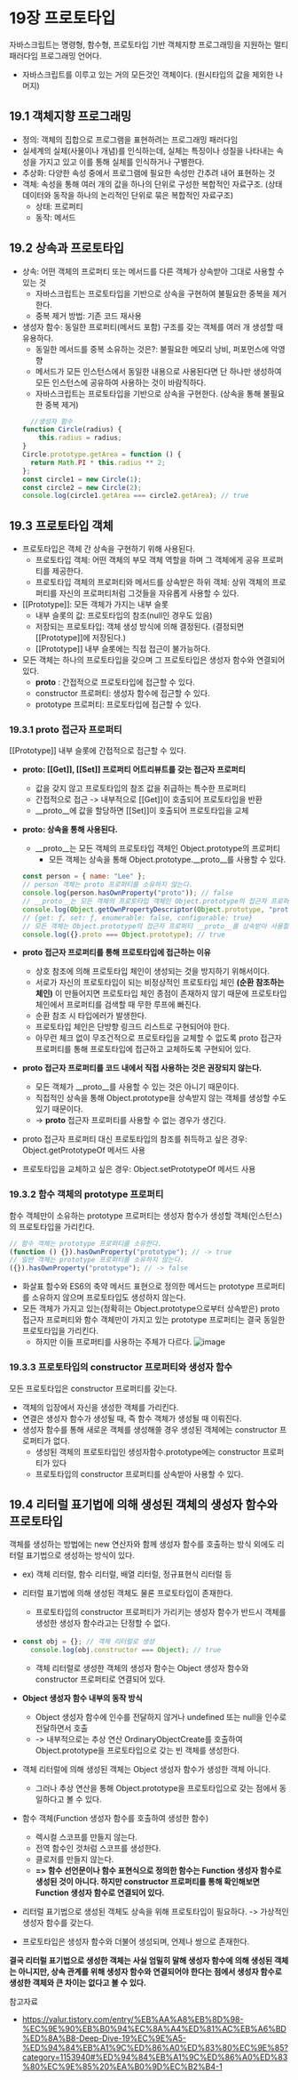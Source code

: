 # 19장 프로토타입
자바스크립트는 명령형, 함수형, 프로토타입 기반 객체지향 프로그래밍을 지원하는 멀티 패러다임 프로그래밍 언어다.
- 자바스크립트를 이루고 있는 거의 모든것인 객체이다. (원시타입의 값을 제외한 나머지)

## 19.1 객체지향 프로그래밍
- 정의: 객체의 집합으로 프로그램을 표현하려는 프로그래밍 패러다임
- 실세계의 실체(사물이나 개념)를 인식하는데, 실체는 특징이나 성질을 나타내는 속성을 가지고 있고 이를 통해 실체를 인식하거나 구별한다.
- 추상화: 다양한 속성 중에서 프로그램에 필요한 속성만 간추려 내어 표현하는 것
- 객체: 속성을 통해 여러 개의 값을 하나의 단위로 구성한 복합적인 자료구조. (상태 데이터와 동작을 하나의 논리적인 단위로 묶은 복합적인 자료구조)
  - 상태: 프로퍼티
  - 동작: 메서드
## 19.2 상속과 프로토타입
- 상속: 어떤 객체의 프로퍼티 또는 메서드를 다른 객체가 상속받아 그대로 사용할 수 있는 것
  - 자바스크립트는 프로토타입을 기반으로 상속을 구현하여 불필요한 중복을 제거한다.
  - 중복 제거 방법: 기존 코드 재사용
- 생성자 함수: 동일한 프로퍼티(메서드 포함) 구조를 갖는 객체를 여러 개 생성할 때 유용하다.
  - 동일한 메서드를 중복 소유하는 것은?: 불필요한 메모리 낭비, 퍼포먼스에 악영향
  - 메서드가 모든 인스턴스에서 동일한 내용으로 사용된다면 단 하나만 생성하여 모든 인스턴스에 공유하여 사용하는 것이 바람직하다.
  - 자바스크립트는 프로토타입을 기반으로 상속을 구현한다. (상속을 통해 불필요한 중복 제거)
  ```jsx
	//생성자 함수
  function Circle(radius) {
	  this.radius = radius;
  }
  Circle.prototype.getArea = function () {
  	return Math.PI * this.radius ** 2;
  };
  const circle1 = new Circle(1);
  const circle2 = new Circle(2);
  console.log(circle1.getArea === circle2.getArea); // true
  ```
## 19.3 프로토타입 객체
- 프로토타입은 객체 간 상속을 구현하기 위해 사용된다.
  - 프로토타입 객체: 어떤 객체의 부모 객체 역할을 하며 그 객체에게 공유 프로퍼티를 제공한다.
  - 프로토타입 객체의 프로퍼티와 메서드를 상속받은 하위 객체: 상위 객체의 프로퍼티를 자신의 프로퍼티처럼 그것들을 자유롭게 사용할 수 있다.
- [[Prototype]]: 모든 객체가 가지는 내부 슬롯
  - 내부 슬롯의 값: 프로토타입의 참조(null인 경우도 있음)
  - 저장되는 프로토타입: 객체 생성 방식에 의해 결정된다. (결정되면 [[Prototype]]에 저장된다.)
  -  [[Prototype]] 내부 슬롯에는 직접 접근이 불가능하다.
- 모든 객체는 하나의 프로토타입을 갖으며 그 프로토타입은 생성자 함수와 연결되어 있다.
  - __proto__ : 간접적으로 프로토타입에 접근할 수 있다.
  - constructor 프로퍼티: 생성자 함수에 접근할 수 있다.
  - prototype 프로퍼티: 프로토타입에 접근할 수 있다.
### 19.3.1 __proto__ 접근자 프로퍼티
[[Prototype]] 내부 슬롯에 간접적으로 접근할 수 있다.
-  **__proto__: [[Get]], [[Set]] 프로퍼티 어트리뷰트를 갖는 접근자 프로퍼티**
	- 값을 갖지 않고 프로토타입의 참조 값을 취급하는 특수한 프로퍼티
	- 간접적으로 접근 -> 내부적으로 [[Get]]이 호출되어 프로토타입을 반환
	- __proto__에 값을 할당하면 [[Set]]이 호출되어 프로토타입을 교체
- **__proto__: 상속을 통해 사용된다.**
  - __proto__는 모든 객체의 프로토타입 객체인 Object.prototype의 프로퍼티
	- 모든 객체는 상속을 통해 Object.prototype.__proto__를 사용할 수 있다.
  ```jsx
  const person = { name: "Lee" };
  // person 객체는 proto 프로퍼티를 소유하지 않는다.
  console.log(person.hasOwnProperty("proto")); // false
  // __proto__는 모든 객체의 프로토타입 객체인 Object.prototype의 접근자 프로퍼티다.
  console.log(Object.getOwnPropertyDescriptor(Object.prototype, "proto"));
  // {get: ƒ, set: ƒ, enumerable: false, configurable: true}
  // 모든 객체는 Object.prototype의 접근자 프로퍼티 __proto__를 상속받아 사용할 수 있다.
  console.log({}.proto === Object.prototype); // true
  ```
- **__proto__ 접근자 프로퍼티를 통해 프로토타입에 접근하는 이유**
	-  상호 참조에 의해 프로토타입 체인이 생성되는 것을 방지하기 위해서이다.																			
	- 서로가 자신의 프로토타입이 되는 비정상적인 프로토타입 체인 **(순환 참조하는 체인)** 이 만들어지면 프로토타입 체인 종점이 존재하지 않기 때문에 프로토타입 체인에서 프로퍼티를 검색할 때 무한 루프에 빠진다.
  - 순환 참조 시 타입에러가 발생한다. 
  - 프로토타입 체인은 단방향 링크드 리스트로 구현되어야 한다.
  - 아무런 체크 없이 무조건적으로 프로토타입을 교체할 수 없도록 proto 접근자 프로퍼티를 통해 프로토타입에 접근하고 교체하도록 구현되어 있다.

- **proto 접근자 프로퍼티를 코드 내에서 직접 사용하는 것은 권장되지 않는다.**
  - 모든 객체가 __proto__를 사용할 수 있는 것은 아니기 때문이다.
  - 직접적인 상속을 통해 Object.prototype을 상속받지 않는 객체를 생성할 수도 있기 때문이다.
  - -> __proto__ 접근자 프로퍼티를 사용할 수 없는 경우가 생긴다.

- proto 접근자 프로퍼티 대신 프로토타입의 참조를 취득하고 싶은 경우: Object.getPrototypeOf 메서드 사용
- 프로토타입을 교체하고 싶은 경우: Object.setPrototypeOf 메서드 사용

### 19.3.2 함수 객체의 prototype 프로퍼티
함수 객체만이 소유하는 prototype 프로퍼티는 생성자 함수가 생성할 객체(인스턴스)의 프로토타입을 가리킨다.
```jsx
// 함수 객체는 prototype 프로퍼티를 소유한다.
(function () {}).hasOwnProperty("prototype"); // -> true
// 일반 객체는 prototype 프로퍼티를 소유하지 않는다.
({}).hasOwnProperty("prototype"); // -> false
```
- 화살표 함수와 ES6의 축약 메서드 표현으로 정의한 메서드는 prototype 프로퍼티를 소유하지 않으며 프로토타입도 생성하지 않는다.
- 모든 객체가 가지고 있는(정확히는 Object.prototype으로부터 상속받은) proto 접근자 프로퍼티와 함수 객체만이 가지고 있는 prototype 프로퍼티는 결국 동일한 프로토타입을 가리킨다.
  - 하지만 이들 프로퍼티를 사용하는 주체가 다르다.
  ![image](https://github.com/user-attachments/assets/58af029a-13b7-4c17-ba28-6f63cb6be9de)

### 19.3.3 프로토타입의 constructor 프로퍼티와 생성자 함수
모든 프로토타입은 constructor 프로퍼티를 갖는다. 
- 객체의 입장에서 자신을 생성한 객체를 가리킨다.
- 연결은 생성자 함수가 생성될 때, 즉 함수 객체가 생성될 때 이뤄진다.
- 생성자 함수를 통해 새로운 객체를 생성해쓸 경우 생성된 객체에는 constructor 프로퍼티가 없다.
  - 생성된 객체의 프로토타입인 생성자함수.prototype에는  constructor 프로퍼티가 있다
  - 프로토타입의 constructor 프로퍼티를 상속받아 사용할 수 있다.
  
## 19.4 리터럴 표기법에 의해 생성된 객체의 생성자 함수와 프로토타입
객체를 생성하는 방법에는 new 연산자와 함께 생성자 함수를 호출하는 방식 외에도 리터럴 표기법으로 생성하는 방식이 있다. 
- ex) 객체 리터럴, 함수 리터럴, 배열 리터럴, 정규표현식 리터럴 등
- 리터럴 표기법에 의해 생성된 객체도 물론 프로토타입이 존재한다.
  - 프로토타입의 constructor 프로퍼티가 가리키는 생성자 함수가 반드시 객체를 생성한 생성자 함수라고는 단정할 수 없다.
- ```jsx
  const obj = {}; // 객체 리터럴로 생성
	console.log(obj.constructor === Object); // true
  ```
  - 객체 리터럴로 생성한 객체의 생성자 함수는 Object 생성자	함수와 constructor 프로퍼티로 연결되어 있다.
- **Object 생성자 함수 내부의 동작 방식**
  - Object 생성자 함수에 인수를 전달하지 않거나 undefined 또는 null을 인수로 전달하면서 호출
  - -> 내부적으로는 추상 연산 OrdinaryObjectCreate를 호출하여 Object.prototype을 프로토타입으로 갖는 빈 객체를 생성한다.
- 객체 리터럴에 의해 생성된 객체는 Object 생성자 함수가 생성한 객체 아니다.
  - 그러나 추상 연산을 통해 Object.prototype을 프로토타입으로 갖는 점에서 동일하다고 볼 수 있다.
- 함수 객체(Function 생성자 함수를 호출하여 생성한 함수)
  - 렉시컬 스코프를 만들지 않는다.
  - 전역 함수인 것처럼 스코프를 생성한다.
  - 클로저를 만들지 않는다.
  - **=> 함수 선언문이나 함수 표현식으로 정의한 함수는 Function 생성자 함수로 생성된 것이 아니다. 하지만 constructor 프로퍼티를 통해 확인해보면 Function 생성자 함수로 연결되어 있다.**
  
- 리터럴 표기법으로 생성된 객체도 상속을 위해 프로토타입이 필요하다. -> 가상적인 생성자 함수를 갖는다.
- 프로토타입은 생성자 함수와 더불어 생성되며, 언제나 쌍으로 존재한다.

**결국 리터럴 표기법으로 생성한 객체는 사실 엄밀히 말해 생성자 함수에 의해 생성된 객체는 아니지만, 상속 관계를 위해 생성자 함수와 연결되어야 한다는 점에서 생성자 함수로 생성한 객체와 큰 차이는 없다고 볼 수 있다.**


참고자료
- https://valur.tistory.com/entry/%EB%AA%A8%EB%8D%98-%EC%9E%90%EB%B0%94%EC%8A%A4%ED%81%AC%EB%A6%BD%ED%8A%B8-Deep-Dive-19%EC%9E%A5-%ED%94%84%EB%A1%9C%ED%86%A0%ED%83%80%EC%9E%85?category=1153940#%ED%94%84%EB%A1%9C%ED%86%A0%ED%83%80%EC%9E%85%20%EA%B0%9D%EC%B2%B4-1






